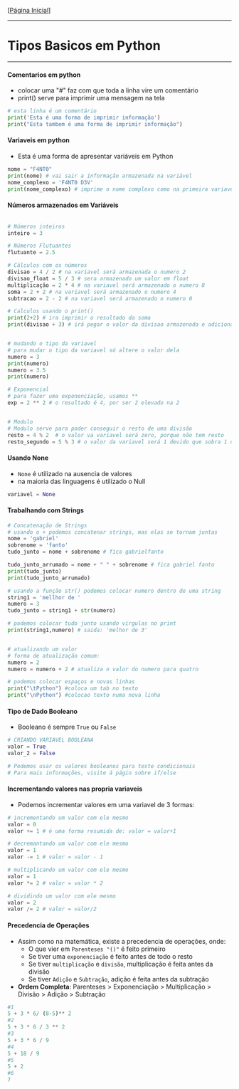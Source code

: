 [[Página Inicial](../prog_python/home.md)]


---

# Tipos Basicos em Python

---


#### Comentarios em python
* colocar uma "#" faz com que toda a linha vire um comentário
* print() serve para imprimir uma mensagem na tela
 ```python
# esta linha é um comentário
print('Esta é uma forma de imprimir informação')
print("Esta tambem é uma forma de imprimir informação")
 ```

#### Variaveis em python

* Esta é uma forma de apresentar variáveis em Python

```python
nome = "F4NT0"
print(nome) # vai sair a informação armazenada na variável
nome_complexo = 'F4NT0 D3V'
print(nome_complexo) # imprime o nome complexo como na primeira variavel
```

#### Números armazenados em Variáveis
```python

# Números inteiros
inteiro = 3

# Números Flutuantes
flutuante = 2.5

# Cálculos com os números
divisao = 4 / 2 # na variavel será armazenada o numero 2
divisao_float = 5 / 3 # sera armazenado um valor em float
multiplicação = 2 * 4 # na variavel será armazenado o numero 8
soma = 2 + 2 # na variavel será armazenado o numero 4
subtracao = 2 - 2 # na variavel será armazenado o numero 0

# Calculos usando o print()
print(2+2) # ira imprimir o resultado da soma
print(divisao + 3) # irá pegar o valor da divisao armazenada e adicionar 3


# mudando o tipo da variavel
# para mudar o tipo da variavel só altere o valor dela
numero = 3
print(numero)
numero = 3.5
print(numero)

# Exponencial
# para fazer uma exponenciação, usamos **
exp = 2 ** 2 # o resultado é 4, por ser 2 elevado na 2


# Modulo
# Modulo serve para poder conseguir o resto de uma divisão
resto = 4 % 2  # o valor va variavel será zero, porque não tem resto
resto_segundo = 5 % 3 # o valor da variavel será 1 devido que sobra 1 da divisão
```

#### Usando None

* `None` é utilizado na ausencia de valores
* na maioria das linguagens é utilizado o Null
```python
variavel = None
```

#### Trabalhando com Strings

```python
# Concatenação de Strings
# usando o + podemos concatenar strings, mas elas se tornam juntas
nome = 'gabriel'
sobrenome = 'fanto'
tudo_junto = nome + sobrenome # fica gabrielfanto

tudo_junto_arrumado = nome + " " + sobrenome # fica gabriel fanto
print(tudo_junto)
print(tudo_junto_arrumado)

# usando a função str() podemos colocar numero dentro de uma string
string1 = 'mellhor de ' 
numero = 3
tudo_junto = string1 + str(numero)

# podemos colocar tudo junto usando virgulas no print
print(string1,numero) # saida: 'melhor de 3'


# atualizando um valor
# forma de atualização comum:
numero = 2
numero = numero + 2 # atualiza o valor do numero para quatro

# podemos colocar espaços e novas linhas
print("\tPython") #coloca um tab no texto
print("\nPython") #colocao texto numa nova linha
```

#### Tipo de Dado Booleano
* Booleano é sempre `True` ou `False`
```python
# CRIANDO VARIAVEL BOOLEANA
valor = True
valor_2 = False

# Podemos usar os valores booleanos para teste condicionais
# Para mais informações, visite á págin sobre if/else
```

#### Incrementando valores nas propria variaveis
* Podemos incrementar valores em uma variavel de 3 formas:
```python
# incrementando um valor com ele mesmo
valor = 0
valor += 1 # é uma forma resumida de: valor = valor+1

# decremantando um valor com ele mesmo
valor = 1
valor -= 1 # valor = valor - 1

# multiplicando um valor com ele mesmo
valor = 1
valor *= 2 # valor = valor * 2

# dividindo um valor com ele mesmo
valor = 2
valor /= 2 # valor = valor/2
```

#### Precedencia de Operações

* Assim como na matemática, existe a precedencia de operações, onde:
  * O que vier em `Parenteses "()"` é feito primeiro
  * Se tiver uma `exponenciação` é feito antes de todo o resto
  * Se tiver `multiplicação` e `divisão`, multiplicação é feita antes da divisão
  * Se tiver `Adição` e `Subtração`, adição é feita antes da subtração
* **Ordem Completa**: Parenteses > Exponenciação > Multiplicação > Divisão > Adição > Subtração

```python
#1
5 + 3 * 6/ (8-5)** 2
#2
5 + 3 * 6 / 3 ** 2 
#3
5 + 3 * 6 / 9
#4
5 + 18 / 9
#5
5 + 2
#6
7
```

